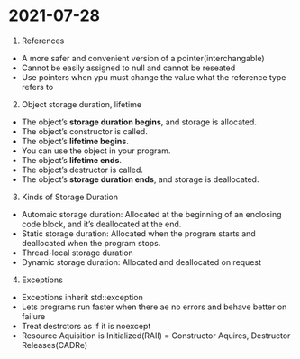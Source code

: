 # 2021-07-28
1. References

+ A more safer and convenient version of a pointer(interchangable)
+ Cannot be easily assigned to null and cannot be reseated
+ Use pointers when ypu must change the value what the reference type refers to

2. Object storage duration, lifetime

+ The object’s **storage duration begins**, and storage is allocated.
+ The object’s constructor is called.
+ The object’s **lifetime begins**.
+ You can use the object in your program.
+ The object’s **lifetime ends**.
+ The object’s destructor is called.
+ The object’s **storage duration ends**, and storage is deallocated.

3. Kinds of Storage Duration

+ Automaic storage duration: Allocated at the beginning of an enclosing code block, and it’s deallocated at the end.
+ Static storage duration: Allocated when the program starts and deallocated when the program stops.
+ Thread-local storage duration
+ Dynamic storage duration: Allocated and deallocated on request

4. Exceptions

+ Exceptions inherit std::exception
+ Lets programs run faster when there ae no errors and behave better on failure
+ Treat destrctors as if it is noexcept
+ Resource Aquisition is Initialized(RAII) = Constructor Aquires, Destructor Releases(CADRe) 
